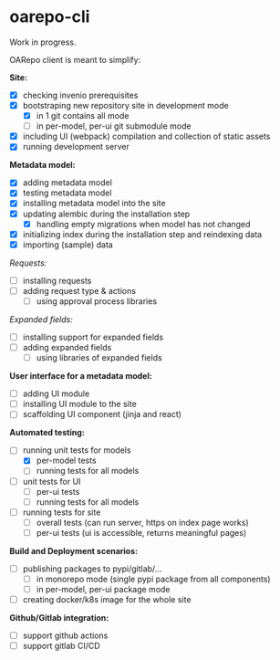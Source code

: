# oarepo-cli

Work in progress.

OARepo client is meant to simplify:

**Site:**

* [x] checking invenio prerequisites
* [x] bootstraping new repository site in development mode
    * [x] in 1 git contains all mode
    * [ ] in per-model, per-ui git submodule mode
* [x] including UI (webpack) compilation and collection of static assets
* [x] running development server

**Metadata model:**

* [x] adding metadata model
* [x] testing metadata model
* [x] installing metadata model into the site
* [x] updating alembic during the installation step
    * [x] handling empty migrations when model has not changed
* [x] initializing index during the installation step and reindexing data
* [x] importing (sample) data

*Requests:*
* [ ] installing requests
* [ ] adding request type & actions
    * [ ] using approval process libraries

*Expanded fields:*
* [ ] installing support for expanded fields
* [ ] adding expanded fields
    * [ ] using libraries of expanded fields

**User interface for a metadata model:**

* [ ] adding UI module
* [ ] installing UI module to the site
* [ ] scaffolding UI component (jinja and react)

**Automated testing:**

* [ ] running unit tests for models
    * [x] per-model tests
    * [ ] running tests for all models
* [ ] unit tests for UI
    * [ ] per-ui tests
    * [ ] running tests for all models
* [ ] running tests for site
    * [ ] overall tests (can run server, https on index page works)
    * [ ] per-ui tests (ui is accessible, returns meaningful pages)

**Build and Deployment scenarios:**

* [ ] publishing packages to pypi/gitlab/...
    * [ ] in monorepo mode (single pypi package from all components)
    * [ ] in per-model, per-ui package mode

* [ ] creating docker/k8s image for the whole site

**Github/Gitlab integration:**

* [ ] support github actions
* [ ] support gitlab CI/CD
